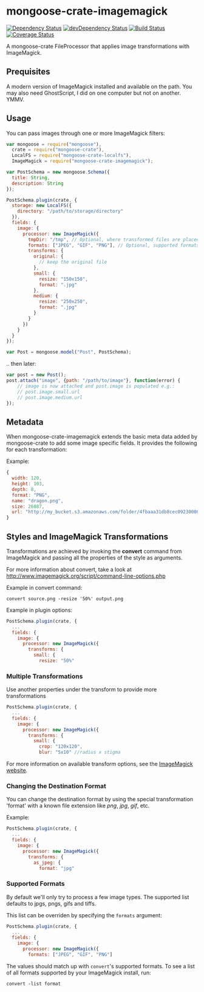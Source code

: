 # mongoose-crate-imagemagick

[![Dependency Status](https://david-dm.org/achingbrain/mongoose-crate-imagemagick.svg?theme=shields.io)](https://david-dm.org/achingbrain/mongoose-crate-imagemagick) [![devDependency Status](https://david-dm.org/achingbrain/mongoose-crate-imagemagick/dev-status.svg?theme=shields.io)](https://david-dm.org/achingbrainmongoose-crate-imagemagick#info=devDependencies) [![Build Status](https://img.shields.io/travis/achingbrain/mongoose-crate-imagemagick/master.svg)](https://travis-ci.org/achingbrain/mongoose-crate-imagemagick) [![Coverage Status](http://img.shields.io/coveralls/achingbrain/mongoose-crate-imagemagick/master.svg)](https://coveralls.io/r/achingbrain/mongoose-crate-imagemagick)

A mongoose-crate FileProcessor that applies image transformations with ImageMagick.

## Prequisites

A modern version of ImageMagick installed and available on the path.  You may also need GhostScript, I did on one computer but not on another.  YMMV.

## Usage

You can pass images through one or more ImageMagick filters:

```javascript
var mongoose = require("mongoose"),
  crate = require("mongoose-crate"),
  LocalFS = require("mongoose-crate-localfs"),
  ImageMagick = require("mongoose-crate-imagemagick");

var PostSchema = new mongoose.Schema({
  title: String,
  description: String
});

PostSchema.plugin(crate, {
  storage: new LocalFS({
    directory: "/path/to/storage/directory"
  }),
  fields: {
    image: {
      processor: new ImageMagick({
        tmpDir: "/tmp", // Optional, where transformed files are placed before storage, defaults to os.tmpdir()
        formats: ["JPEG", "GIF", "PNG"], // Optional, supported formats, defaults to ["JPEG", "GIF", "PNG", "TIFF"]
        transforms: {
          original: {
            // keep the original file
          },
          small: {
            resize: "150x150",
            format: ".jpg"
          },
          medium: {
            resize: "250x250",
            format: ".jpg"
          }
        }
      })
    }
  }
});

var Post = mongoose.model("Post", PostSchema);
```

.. then later:

```javascript
var post = new Post();
post.attach("image", {path: "/path/to/image"}, function(error) {
	// image is now attached and post.image is populated e.g.:
	// post.image.small.url
	// post.image.medium.url
});
```

## Metadata

When mongoose-crate-imagemagick extends the basic meta data added by mongoose-crate to add some image specific fields.  It provides the following for each transformation:

Example:

```javascript
{
  width: 120,
  height: 103,
  depth: 8,
  format: "PNG",
  name: "dragon.png",
  size: 26887,
  url: "http://my_bucket.s3.amazonaws.com/folder/4fbaaa31db8cec0923000019-medium.png"
}
```

## Styles and ImageMagick Transformations

Transformations are achieved by invoking the **convert** command from ImageMagick and passing all the properties of the style as arguments.

For more information about convert, take a look at http://www.imagemagick.org/script/command-line-options.php

Example in convert command:

    convert source.png -resize '50%' output.png

Example in plugin options:

```javascript
PostSchema.plugin(crate, {
  ...
  fields: {
    image: {
      processor: new ImageMagick({
        transforms: {
          small: {
            resize: "50%"
```

### Multiple Transformations

Use another properties under the transform to provide more transformations

```javascript
PostSchema.plugin(crate, {
  ...
  fields: {
    image: {
      processor: new ImageMagick({
        transforms: {
          small: {
            crop: "120x120",
            blur: "5x10" //radius x stigma
```

For more information on available transform options, see the [ImageMagick website](http://www.imagemagick.org/script/command-line-options.php).

### Changing the Destination Format

You can change the destination format by using the special transformation 'format' with a known file extension like *png*, *jpg*, *gif*, etc.

Example:

```javascript
PostSchema.plugin(crate, {
  ...
  fields: {
    image: {
      processor: new ImageMagick({
        transforms: {
          as_jpeg: {
            format: "jpg"
```

### Supported Formats

By default we'll only try to process a few image types.  The supported list defaults to jpgs, pngs, gifs and tiffs.

This list can be overriden by specifying the `formats` argument:

```javascript
PostSchema.plugin(crate, {
  ...
  fields: {
    image: {
      processor: new ImageMagick({
        formats: ["JPEG", "GIF", "PNG"]
```

The values should match up with `convert`'s supported formats.  To see a list of all formats supported by your ImageMagick install, run:

```
convert -list format
```
